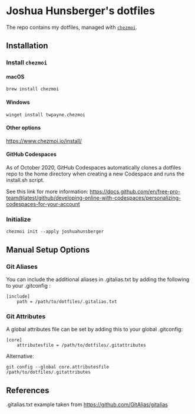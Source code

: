 # Joshua Hunsberger's dotfiles

The repo contains my dotfiles, managed with [`chezmoi`](https://github.com/twpayne/chezmoi). 

## Installation

### Install `chezmoi`

#### macOS

```console
brew install chezmoi
```

#### Windows
```console
winget install twpayne.chezmoi
```

#### Other options
https://www.chezmoi.io/install/

#### GitHub Codespaces
As of October 2020, GitHub Codespaces automatically clones a dotfiles repo to the home directory when creating a new Codespace and runs the install.sh script.  

See this link for more information:
https://docs.github.com/en/free-pro-team@latest/github/developing-online-with-codespaces/personalizing-codespaces-for-your-account

### Initialize
```console
chezmoi init --apply joshuahunsberger
```

## Manual Setup Options

### Git Aliases
You can include the additional aliases in .gitalias.txt by adding the following to your .gitconfig :
```
[include]
	path = /path/to/dotfiles/.gitalias.txt
```

### Git Attributes
A global attributes file can be set by adding this to your global .gitconfig:
```
[core]
	attributesfile = /path/to/dotfiles/.gitattributes
```

Alternative:
```
git config --global core.attributesfile /path/to/dotfiles/.gitattributes
```

## References

.gitalias.txt example taken from https://github.com/GitAlias/gitalias
